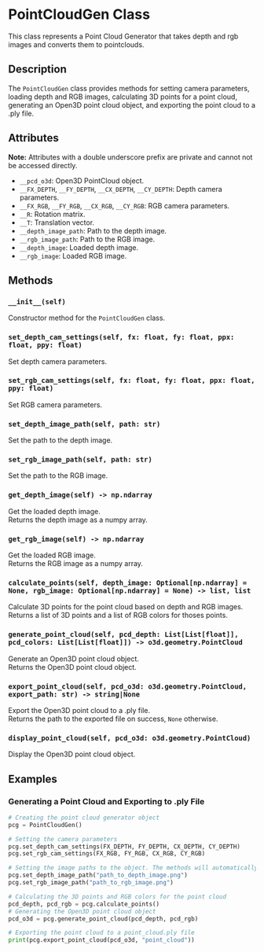 # PointCloudGen Class

This class represents a Point Cloud Generator that takes depth and rgb images and converts them to pointclouds.

## Description

The `PointCloudGen` class provides methods for setting camera parameters, loading depth and RGB images, calculating 3D points for a point cloud, generating an Open3D point cloud object, and exporting the point cloud to a .ply file.

## Attributes

**Note:** Attributes with a double underscore prefix are private and cannot not be accessed directly.

- `__pcd_o3d`: Open3D PointCloud object.
- `__FX_DEPTH`, `__FY_DEPTH`, `__CX_DEPTH`, `__CY_DEPTH`: Depth camera parameters.
- `__FX_RGB`, `__FY_RGB`, `__CX_RGB`, `__CY_RGB`: RGB camera parameters.
- `__R`: Rotation matrix.
- `__T`: Translation vector.
- `__depth_image_path`: Path to the depth image.
- `__rgb_image_path`: Path to the RGB image.
- `__depth_image`: Loaded depth image.
- `__rgb_image`: Loaded RGB image.

## Methods

### `__init__(self)`

Constructor method for the `PointCloudGen` class.

### `set_depth_cam_settings(self, fx: float, fy: float, ppx: float, ppy: float)`

Set depth camera parameters.

### `set_rgb_cam_settings(self, fx: float, fy: float, ppx: float, ppy: float)`

Set RGB camera parameters.

### `set_depth_image_path(self, path: str)`

Set the path to the depth image.

### `set_rgb_image_path(self, path: str)`

Set the path to the RGB image.

### `get_depth_image(self) -> np.ndarray`

Get the loaded depth image.  
Returns the depth image as a numpy array.

### `get_rgb_image(self) -> np.ndarray`

Get the loaded RGB image.  
Returns the RGB image as a numpy array.

### `calculate_points(self, depth_image: Optional[np.ndarray] = None, rgb_image: Optional[np.ndarray] = None) -> list, list`

Calculate 3D points for the point cloud based on depth and RGB images.  
Returns a list of 3D points and a list of RGB colors for thoses points.

### `generate_point_cloud(self, pcd_depth: List[List[float]], pcd_colors: List[List[float]]) -> o3d.geometry.PointCloud`

Generate an Open3D point cloud object.  
Returns the Open3D point cloud object.

### `export_point_cloud(self, pcd_o3d: o3d.geometry.PointCloud, export_path: str) -> string|None`

Export the Open3D point cloud to a .ply file.  
Returns the path to the exported file on success, `None` otherwise.

### `display_point_cloud(self, pcd_o3d: o3d.geometry.PointCloud)`

Display the Open3D point cloud object.

## Examples

### Generating a Point Cloud and Exporting to .ply File

```python
# Creating the point cloud generator object
pcg = PointCloudGen()

# Setting the camera parameters
pcg.set_depth_cam_settings(FX_DEPTH, FY_DEPTH, CX_DEPTH, CY_DEPTH)
pcg.set_rgb_cam_settings(FX_RGB, FY_RGB, CX_RGB, CY_RGB)

# Setting the image paths to the object. The methods will automatically read the images
pcg.set_depth_image_path("path_to_depth_image.png")
pcg.set_rgb_image_path("path_to_rgb_image.png")

# Calculating the 3D points and RGB colors for the point cloud
pcd_depth, pcd_rgb = pcg.calculate_points()
# Generating the Open3D point cloud object
pcd_o3d = pcg.generate_point_cloud(pcd_depth, pcd_rgb)

# Exporting the point cloud to a point_cloud.ply file
print(pcg.export_point_cloud(pcd_o3d, "point_cloud"))
```